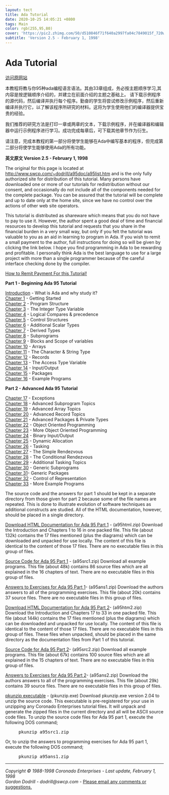 ```yaml
---
layout: tect
title: Ada Tutorial
date: 2020-10-25 14:05:21 +0800
tags: Main
color: rgb(255,95,80)
cover: 'https://pic2.zhimg.com/50/d510846f71f640a2997fa04c7849015f_720w.jpg?source=54b3c3a5'
subtitle: 'Version 2.5 - February 1, 1998'
---
```

# Ada Tutorial #

<A HREF="https://perso.telecom-paristech.fr/pautet/Ada95/a95list.htm">访问原网站</A>

<P>本教程将教与你95种ada编程语言语法。其由33章组成，务必按主题顺序学习,其内容是按逻辑顺序介绍的，并建立在前面介绍的主题之基础上。
请下载示例程序的源代码，然后编译并执行每个程序。勤奋的学生将尝试修改示例程序，然后重新编译并执行它，以了解该程序所研究的材料。这将为学生使用他们的编译器提供宝贵的经验。

<P>我们推荐的研究方法是打印一章或两章的文本，下载示例程序，并在编译器和编辑器中运行示例程序进行学习。成功完成每章后，可下载其他章节作为衍生。

<P>请注意，完成本教程的第一部分将使学生能够在Ada中编写基本的程序，但完成第二部分将使学生能够使用Ada的所有功能。

<P><B>英文原文 Version 2.5 - February 1, 1998</B>

<P>The original for this page is located at <A HREF="http://www.swcp.com/~dodrill/a95doc/a95list.htm">http://www.swcp.com/~dodrill/a95doc/a95list.htm</A>
and is the only fully authorized site for distribution of this tutorial.
Many persons have downloaded one or more of our tutorials for redistribution
without our consent, and occasionally do not include all of the components
needed for the complete package. You can be assured that the tutorial will
be complete and up to date only at the home site, since we have no control
over the actions of other web site operators.

<P>This tutorial is distributed as shareware which means that you do not
have to pay to use it. However, the author spent a good deal of time and
financial resources to develop this tutorial and requests that you share
in the financial burden in a very small way, but only if you felt the tutorial
was valuable to you as an aid in learning to program in Ada. If you wish
to remit a small payment to the author, full instructions for doing so
will be given by clicking the link below. I hope you find programming in
Ada to be rewarding and profitable. I personally think Ada is the best
language to use for a large project with more than a single programmer
because of the careful interface checking done by the compiler.

<P><A HREF="order.htm">How to Remit Payment For this Tutorial!</A>

<P><B>Part 1 - Beginning Ada 95 Tutorial</B>
<DL>
<DT>
<A HREF="/ada95/intro.htm">Introduction</A> - What is Ada and why study it?</DT>

<DT>
<A HREF="/ada95/chap01.htm">Chapter 1</A> - Getting Started</DT>

<DT>
<A HREF="/ada95/chap02.htm">Chapter 2</A> - Program Structure</DT>

<DT>
<A HREF="/ada95/chap03.htm">Chapter 3</A> - The Integer Type Variable</DT>

<DT>
<A HREF="/ada95/chap04.htm">Chapter 4</A> - Logical Compares &amp; precedence</DT>

<DT>
<A HREF="/ada95/chap05.htm">Chapter 5</A> - Control Structures</DT>

<DT>
<A HREF="/ada95/chap06.htm">Chapter 6</A> - Additional Scalar Types</DT>

<DT>
<A HREF="/ada95/chap07.htm">Chapter 7</A> - Derived Types</DT>

<DT>
<A HREF="/ada95/chap08.htm">Chapter 8</A> - Subprograms</DT>

<DT>
<A HREF="/ada95/chap09.htm">Chapter 9</A> - Blocks and Scope of variables</DT>

<DT>
<A HREF="/ada95/chap10.htm">Chapter 10</A> - Arrays</DT>

<DT>
<A HREF="/ada95/chap11.htm">Chapter 11</A> - The Character &amp; String Type</DT>

<DT>
<A HREF="/ada95/chap12.htm">Chapter 12</A> - Records</DT>

<DT>
<A HREF="/ada95/chap13.htm">Chapter 13</A> - The Access Type Variable</DT>

<DT>
<A HREF="/ada95/chap14.htm">Chapter 14</A> - Input/Output</DT>

<DT>
<A HREF="/ada95/chap15.htm">Chapter 15</A> - Packages</DT>

<DT>
<A HREF="/ada95/chap16.htm">Chapter 16</A> - Example Programs</DT>


<P><B>Part 2 - Advanced Ada 95 Tutorial</B>
<DT>
<A HREF="/ada95/chap17.htm">Chapter 17</A> - Exceptions</DT>

<DT>
<A HREF="/ada95/chap18.htm">Chapter 18</A> - Advanced Subprogram Topics</DT>

<DT>
<A HREF="/ada95/chap19.htm">Chapter 19</A> - Advanced Array Topics</DT>

<DT>
<A HREF="/ada95/chap20.htm">Chapter 20</A> - Advanced Record Topics</DT>

<DT>
<A HREF="/ada95/chap21.htm">Chapter 21</A> - Advanced Packages &amp; Private Types</DT>

<DT>
<A HREF="/ada95/chap22.htm">Chapter 22</A> - Object Oriented Programming</DT>

<DT>
<A HREF="/ada95/chap23.htm">Chapter 23</A> - More Object Oriented Programming</DT>

<DT>
<A HREF="/ada95/chap24.htm">Chapter 24</A> - Binary Input/Output</DT>

<DT>
<A HREF="/ada95/chap25.htm">Chapter 25</A> - Dynamic Allocation</DT>

<DT>
<A HREF="/ada95/chap26.htm">Chapter 26</A> - Tasking</DT>

<DT>
  <A HREF="/ada95/chap27.htm">Chapter 27</A> - The Simple Rendezvous</DT>

<DT>
<A HREF="/ada95/chap28.htm">Chapter 28</A> - The Conditional Rendezvous</DT>

<DT>
<A HREF="/ada95/chap29.htm">Chapter 29</A> - Additional Tasking Topics</DT>

<DT>
<A HREF="/ada95/chap30.htm">Chapter 30</A> - Generic Subprograms</DT>

<DT>
<A HREF="/ada95/chap31.htm">Chapter 31</A>- Generic Packages</DT>

<DT>
<A HREF="/ada95/chap32.htm">Chapter 32</A> - Control of Representation</DT>

<DT>
<A HREF="/ada95/chap33.htm">Chapter 33</A> - More Example Programs</DT>
</DL>
The source code and the answers for part 1 should be kept in a separate
directory from those given for part 2 because some of the file names are
repeated. This is done to illustrate evolution of software techniques as
additional constructs are studied. All of the HTML documentation, however,
should be placed in a single directory.

<P><A HREF="ftp://ftp.swcp.com/pub/users/dodrill/a95htm1.zip">Download
HTML Documentation for Ada 95 Part 1</A> - (a95html.zip) Download the Introduction
and Chapters 1 to 16 in one packed file. This file (about 132k) contains
the 17 files mentioned (plus the diagrams) which can be downloaded and
unpacked for use locally. The content of this file is identical to the
content of those 17 files. There are no executable files in this group
of files.

<P><A HREF="ftp://ftp.swcp.com/pub/users/dodrill/a95src1.zip">Source Code
for Ada 95 Part 1</A> - (a95src1.zip) Download all example programs. This
file (about 48k) contains 86 source files which are all explained in the
16 chapters of text. There are no executable files in this group of files.

<P><A HREF="ftp://ftp.swcp.com/pub/users/dodrill/a95ans1.zip">Answers to
Exercises for Ada 95 Part 1</A>- (a95ans1.zip) Download the authors answers
to all of the programming exercises. This file (about 20k) contains 37
source files. There are no executable files in this group of files.

<P><A HREF="ftp://ftp.swcp.com/pub/users/dodrill/a95htm2.zip">Download
HTML Documentation for Ada 95 Part 2</A>- (a95htm2.zip) Download the Introduction
and Chapters 17 to 33 in one packed file. This file (about 144k) contains
the 17 files mentioned (plus the diagrams) which can be downloaded and
unpacked for use locally. The content of this file is identical to the
content of those 17 files. There are no executable files in this group
of files. These files when unpacked, should be placed in the same directory
as the documentation files from Part 1 of this tutorial.

<P><A HREF="ftp://ftp.swcp.com/pub/users/dodrill/a95src2.zip">Source Code
for Ada 95 Part 2</A>- (a95src2.zip) Download all example programs. This
file (about 67k) contains 100 source files which are all explained in the
15 chapters of text. There are no executable files in this group of files.

<P><A HREF="ftp://ftp.swcp.com/pub/users/dodrill/a95ans2.zip">Answers to
Exercises for Ada 95 Part 2</A>- (a95ans2.zip) Download the authors answers
to all of the programming exercises. This file (about 29k) contains 39
source files. There are no executable files in this group of files.

<P><A HREF="ftp://ftp.swcp.com/pub/users/dodrill/pkunzip.exe">pkunzip executable</A>
- (pkunzip.exe) Download pkunzip.exe version 2.04 to unzip the source code.
This executable is pre-registered for your use in unzipping any Coronado
Enterprises tutorial files. It will unpack and generate the zipped files
in the current directory and all will be ASCII source code files. To unzip
the source code files for Ada 95 part 1, execute the following DOS command;
<PRE>&nbsp;&nbsp;&nbsp;&nbsp; pkunzip a95src1.zip</PRE>
Or, to unzip the answers to programming exercises for Ada 95 part 1, execute
the following DOS command;
<PRE>&nbsp;&nbsp;&nbsp;&nbsp; pkunzip a95ans1.zip</PRE>

<HR width="100%"><I>Copyright &copy; 1988-1998 Coronado Enterprises
- Last update, February 1, 1998</I>
<BR><I>Gordon Dodrill - dodrill@swcp.com - </I><A HREF="mailto:dodrill@swcp.com">Please
email any comments or suggestions.</A>
